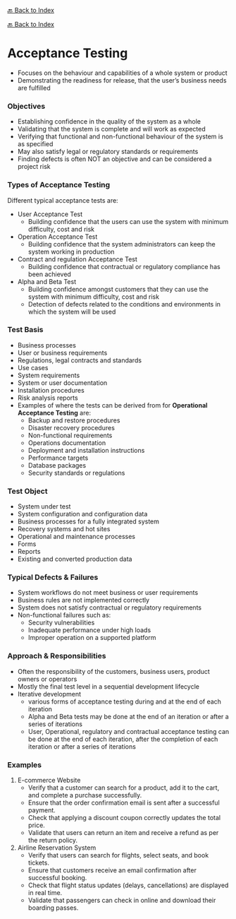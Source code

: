 [🔙 Back to Index](../index.md)

[🔙 Back to Index](../index.md)

# Acceptance Testing
* Focuses on the behaviour and capabilities of a whole system or product
* Demonstrating the readiness for release, that the user’s business needs are fulfilled

### Objectives
* Establishing confidence in the quality of the system as a whole
* Validating that the system is complete and will work as expected
* Verifying that functional and non-functional behaviour of the system is as specified
* May also satisfy legal or regulatory standards or requirements
* Finding defects is often NOT an objective and can be considered a project risk

### Types of Acceptance Testing
Different typical acceptance tests are:
* User Acceptance Test
  * Building confidence that the users can use the system with minimum difficulty, cost and risk
* Operation Acceptance Test
  * Building confidence that the system administrators can keep the system working in production
* Contract and regulation Acceptance Test
  * Building confidence that contractual or regulatory compliance has been achieved
* Alpha and Beta Test
  * Building confidence amongst customers that they can use the system with minimum difficulty, cost and risk
  * Detection of defects related to the conditions and environments in which the system will be used

### Test Basis
* Business processes
* User or business requirements
* Regulations, legal contracts and standards
* Use cases
* System requirements
* System or user documentation
* Installation procedures
* Risk analysis reports
* Examples of where the tests can be derived from for **Operational Acceptance Testing** are:
  * Backup and restore procedures
  * Disaster recovery procedures
  * Non-functional requirements
  * Operations documentation
  * Deployment and installation instructions
  * Performance targets
  * Database packages
  * Security standards or regulations

### Test Object 
* System under test
* System configuration and configuration data
* Business processes for a fully integrated system
* Recovery systems and hot sites
* Operational and maintenance processes
* Forms
* Reports
* Existing and converted production data

### Typical Defects & Failures
* System workflows do not meet business or user requirements
* Business rules are not implemented correctly
* System does not satisfy contractual or regulatory requirements
* Non-functional failures such as:
  * Security vulnerabilities
  * Inadequate performance under high loads
  * Improper operation on a supported platform

### Approach & Responsibilities
* Often the responsibility of the customers, business users, product owners or operators
* Mostly the final test level in a sequential development lifecycle
* Iterative development
  * various forms of acceptance testing during and at the end of each iteration
  * Alpha and Beta tests may be done at the end of an iteration or after a series of iterations
  * User, Operational, regulatory and contractual acceptance testing can be done at the end of each iteration, after the completion of each iteration or after a series of iterations

### Examples
1. E-commerce Website
   * Verify that a customer can search for a product, add it to the cart, and complete a purchase successfully. 
   * Ensure that the order confirmation email is sent after a successful payment. 
   * Check that applying a discount coupon correctly updates the total price. 
   * Validate that users can return an item and receive a refund as per the return policy.
2. Airline Reservation System
   * Verify that users can search for flights, select seats, and book tickets.
   * Ensure that customers receive an email confirmation after successful booking.
   * Check that flight status updates (delays, cancellations) are displayed in real time.
   * Validate that passengers can check in online and download their boarding passes.
